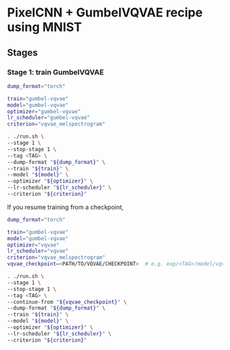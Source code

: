 # PixelCNN + GumbelVQVAE recipe using MNIST

## Stages

### Stage 1: train GumbelVQVAE

```sh
dump_format="torch"

train="gumbel-vqvae"
model="gumbel-vqvae"
optimizer="gumbel-vqvae"
lr_scheduler="gumbel-vqvae"
criterion="vqvae_melspectrogram"

. ./run.sh \
--stage 1 \
--stop-stage 1 \
--tag <TAG> \
--dump-format "${dump_format}" \
--train "${train}" \
--model "${model}" \
--optimizer "${optimizer}" \
--lr-scheduler "${lr_scheduler}" \
--criterion "${criterion}"
```

If you resume training from a checkpoint,

```sh
dump_format="torch"

train="gumbel-vqvae"
model="gumbel-vqvae"
optimizer="vqvae"
lr_scheduler="vqvae"
criterion="vqvae_melspectrogram"
vqvae_checkpoint=<PATH/TO/VQVAE/CHECKPOINT>  # e.g. exp/<TAG>/model/vqvae/last.pth

. ./run.sh \
--stage 1 \
--stop-stage 1 \
--tag <TAG> \
--continue-from "${vqvae_checkpoint}" \
--dump-format "${dump_format}" \
--train "${train}" \
--model "${model}" \
--optimizer "${optimizer}" \
--lr-scheduler "${lr_scheduler}" \
--criterion "${criterion}"
```
